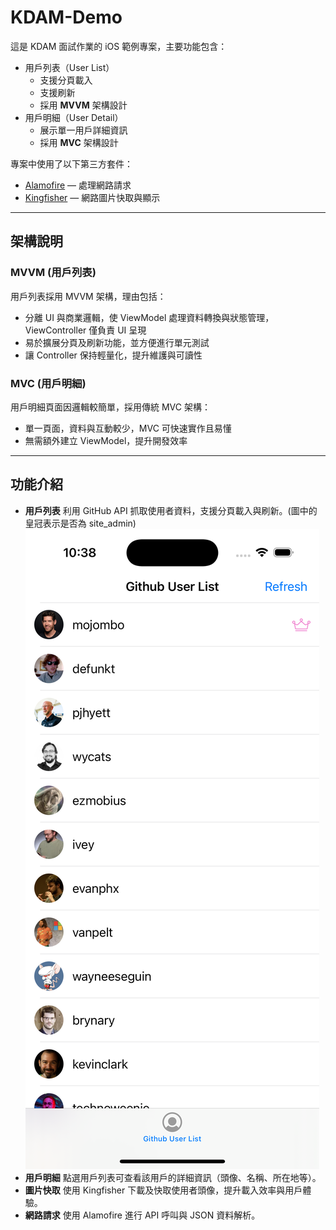 # KDAM-Demo

這是 KDAM 面試作業的 iOS 範例專案，主要功能包含：

- 用戶列表（User List）
  - 支援分頁載入
  - 支援刷新
  - 採用 **MVVM** 架構設計
- 用戶明細（User Detail）
  - 展示單一用戶詳細資訊
  - 採用 **MVC** 架構設計

專案中使用了以下第三方套件：
- [Alamofire](https://github.com/Alamofire/Alamofire) — 處理網路請求
- [Kingfisher](https://github.com/onevcat/Kingfisher) — 網路圖片快取與顯示

---

## 架構說明

### MVVM (用戶列表)

用戶列表採用 MVVM 架構，理由包括：

- 分離 UI 與商業邏輯，使 ViewModel 處理資料轉換與狀態管理，ViewController 僅負責 UI 呈現
- 易於擴展分頁及刷新功能，並方便進行單元測試
- 讓 Controller 保持輕量化，提升維護與可讀性

### MVC (用戶明細)

用戶明細頁面因邏輯較簡單，採用傳統 MVC 架構：

- 單一頁面，資料與互動較少，MVC 可快速實作且易懂
- 無需額外建立 ViewModel，提升開發效率

---

## 功能介紹

- **用戶列表**
  利用 GitHub API 抓取使用者資料，支援分頁載入與刷新。(圖中的皇冠表示是否為 site_admin)
  ![Simulator Screenshot](Simulator%20Screenshot.png)
- **用戶明細**
  點選用戶列表可查看該用戶的詳細資訊（頭像、名稱、所在地等）。
- **圖片快取**
  使用 Kingfisher 下載及快取使用者頭像，提升載入效率與用戶體驗。
- **網路請求**
  使用 Alamofire 進行 API 呼叫與 JSON 資料解析。
